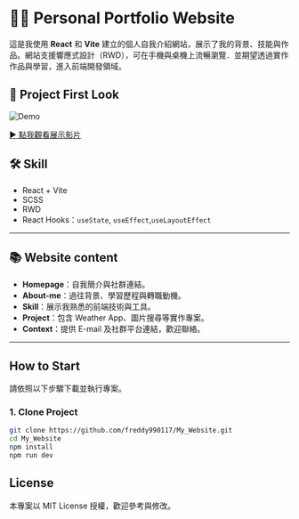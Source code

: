 # 🧑‍💻 Personal Portfolio Website

這是我使用 **React** 和 **Vite** 建立的個人自我介紹網站，展示了我的背景、技能與作品。網站支援響應式設計（RWD），可在手機與桌機上流暢瀏覽．並期望透過實作作品與學習，進入前端開發領域。

## 📸 Project First Look

![Demo](https://i.imgur.com/AP7vVZm.gif)

[▶️ 點我觀看展示影片](https://youtu.be/RT7CzZ9L980)

## 🛠️ Skill

-  React + Vite
-  SCSS 
-  RWD
-  React Hooks：`useState`, `useEffect`,`useLayoutEffect`


---
## 📚 Website content

- **Homepage**：自我簡介與社群連結。
- **About-me**：過往背景、學習歷程與轉職動機。
- **Skill**：展示我熟悉的前端技術與工具。
- **Project**：包含 Weather App、圖片搜尋等實作專案。
- **Context**：提供 E-mail 及社群平台連結，歡迎聯絡。

---
## How to Start 

請依照以下步驟下載並執行專案。

### 1. Clone Project

```bash
git clone https://github.com/freddy990117/My_Website.git
cd My_Website
npm install
npm run dev
```

## License

本專案以 MIT License 授權，歡迎參考與修改。
